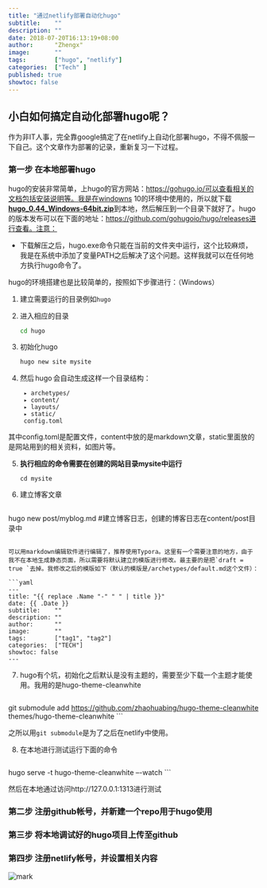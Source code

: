 ```yaml
---
title: "通过netlify部署自动化hugo"
subtitle:    ""
description: ""
date: 2018-07-20T16:13:19+08:00
author:      "Zhengx"
image:       ""
tags:        ["hugo", "netlify"]
categories:  ["Tech" ]
published: true
showtoc: false 
---
```




##  小白如何搞定自动化部署hugo呢？

作为非IT人事，完全靠google搞定了在netlify上自动化部署hugo，不得不佩服一下自己。这个文章作为部署的记录，重新复习一下过程。

### 第一步 在本地部署hugo  

hugo的安装非常简单，上hugo的官方网站：https://gohugo.io/可以查看相关的文档包括安装说明等。我是在windowns 10的环境中使用的，所以就下载[**hugo_0.44_Windows-64bit.zip**](https://github.com/gohugoio/hugo/releases/download/v0.44/hugo_0.44_Windows-64bit.zip)到本地，然后解压到一个目录下就好了。hugo的版本发布可以在下面的地址：https://github.com/gohugoio/hugo/releases进行查看。注意：

- 下载解压之后，hugo.exe命令只能在当前的文件夹中运行，这个比较麻烦，我是在系统中添加了变量PATH之后解决了这个问题。这样我就可以在任何地方执行hugo命令了。

hugo的环境搭建也是比较简单的，按照如下步骤进行：（Windows）

1. 建立需要运行的目录例如`hugo`  

2. 进入相应的目录  

   ``` bash
   cd hugo
   ```
3. 初始化hugo 

   ```bash
   hugo new site mysite
   ```
4. 然后 hugo 会自动生成这样一个目录结构： 

   ```
    ▸ archetypes/
    ▸ content/
    ▸ layouts/
    ▸ static/
    config.toml
   ```

其中config.toml是配置文件，content中放的是markdown文章，static里面放的是网站用到的相关资料，如图片等。

5. **执行相应的命令需要在创建的网站目录mysite中运行**

   ```
   cd mysite
   ```
   
6. 建立博客文章

   ```
hugo new post/myblog.md #建立博客日志，创建的博客日志在content/post目录中
   ```

可以用markdown编辑软件进行编辑了，推荐使用Typora。这里有一个需要注意的地方，由于我不在本地生成静态页面，所以需要将默认建立的模版进行修改。最主要的是把`draft = true `去掉。我修改之后的模版如下（默认的模版是/archetypes/default.md这个文件）：

   ```yaml
---
title: "{{ replace .Name "-" " " | title }}"
date: {{ .Date }}
subtitle:    ""
description: ""
author:      ""
image:       ""
tags:        ["tag1", "tag2"]
categories:  ["TECH"]
showtoc: false 
---

   ```

7. hugo有个坑，初始化之后默认是没有主题的，需要至少下载一个主题才能使用。我用的是hugo-theme-cleanwhite

     ```
git submodule add https://github.com/zhaohuabing/hugo-theme-cleanwhite themes/hugo-theme-cleanwhite
     ```

之所以用`git submodule`是为了之后在netlify中使用。

8. 在本地进行测试运行下面的命令

    ```
hugo serve -t  hugo-theme-cleanwhite –-watch
    ```

然后在本地通过访问http://127.0.0.1:1313进行测试



### 第二步 注册github帐号，并新建一个repo用于hugo使用

### 第三步 将本地调试好的hugo项目上传至github

### 第四步 注册netlify帐号，并设置相关内容



![mark](http://onqn9gsrl.bkt.clouddn.com/blog/180720/HgKk4dD4jl.png?imageslim)








